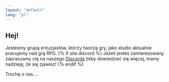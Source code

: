 ```yaml
---
layout: "default"
lang: "pl"
---
```

<section class="hero-section">
<style>.content {margin: 0 !important}</style>
<div class="hero-grid">
<h1 class="hero-title">Hej!</h1>
<p class="hero-title2">
    Jesteśmy grupą entuzjastów, którzy tworzą gry, jako studio aktualnie pracujemy nad grą RPG. {% if site.discord %}
    Jeżeli jesteś zainteresowany zapraszamy cię na naszego <a href="{{ site.url }}{{ site.baseurl }}/discord" class="perm-white">Discorda</a>
    żeby dowiedzieć się więcej, mamy nadzieję, że się zjawisz! {% endif %}</p>
</div>
</section>
<section class="about">
Trochę o nas....
</section>
